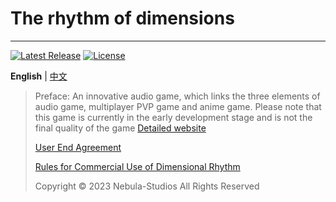 # The rhythm of dimensions
 
--------
[![Latest Release](https://img.shields.io/github/v/release/Nebula-Studios/The-rhythm-of-dimensions)](https://github.com/Nebula-Studios/The-rhythm-of-dimensions)
[![License](https://img.shields.io/github/license/Nebula-Studios/The-rhythm-of-dimensions.svg)](https://github.com/Nebula-Studios/The-rhythm-of-dimensions/blob/main/LICENSE)

**English** | [中文](https://github.com/Nebula-Studios/The-rhythm-of-dimensions/blob/main/.github/workflows/README_cn.md)

> Preface:
> An innovative audio game, which links the three elements of audio game, multiplayer PVP game and anime game.
> Please note that this game is currently in the early development stage and is not the final quality of the game
> [Detailed website](https://3cxc.itch.io/the-rhythm-of-dimensions)
> 
> [User End Agreement](https://github.com/Nebula-Studios/The-rhythm-of-dimensions/blob/main/.github/workflows/Eula.md)
> 
> [Rules for Commercial Use of Dimensional Rhythm](https://github.com/Nebula-Studios/The-rhythm-of-dimensions/blob/main/.github/workflows/Terms.md)
> 
> Copyright © 2023 Nebula-Studios All Rights Reserved
